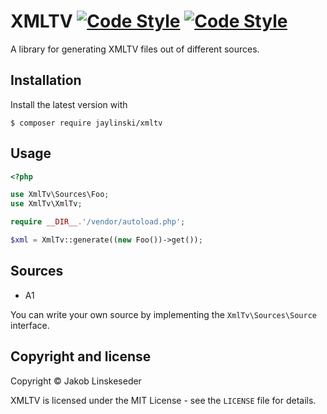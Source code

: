 # XMLTV [![Code Style](https://travis-ci.org/jaylinski/xmltv.svg?branch=master)](https://travis-ci.org/jaylinski/xmltv) [![Code Style](https://styleci.io/repos/101584271/shield)](https://styleci.io/repos/101584271)

A library for generating XMLTV files out of different sources.

## Installation

Install the latest version with

`$ composer require jaylinski/xmltv`

## Usage

```php
<?php

use XmlTv\Sources\Foo;
use XmlTv\XmlTv;

require __DIR__.'/vendor/autoload.php';

$xml = XmlTv::generate((new Foo())->get());
```

## Sources

* A1

You can write your own source by implementing the `XmlTv\Sources\Source` interface.

## Copyright and license

Copyright &copy; Jakob Linskeseder

XMLTV is licensed under the MIT License - see the `LICENSE` file for details.
